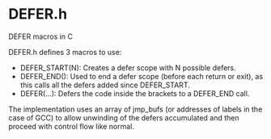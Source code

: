 # DEFER.h
DEFER macros in C

DEFER.h defines 3 macros to use:
 * DEFER_START(N): Creates a defer scope with N possible defers.
 * DEFER_END(): Used to end a defer scope (before each return or exit), as this calls all the defers added since DEFER_START.
 * DEFER(...): Defers the code inside the brackets to a DEFER_END call.

The implementation uses an array of jmp_bufs (or addresses of labels in the case of GCC) to allow unwinding of the defers accumulated and then proceed with control flow like normal.
